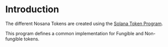 # Introduction

The different Nosana Tokens are created using the [Solana Token Program](https://spl.solana.com/token).

This program defines a common implementation for Fungible and Non-fungible tokens.
